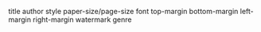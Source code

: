 title
author
style
paper-size/page-size
font
top-margin
bottom-margin
left-margin
right-margin
watermark
genre